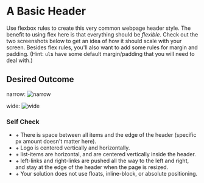 # A Basic Header

Use flexbox rules to create this very common webpage header style. The benefit to using flex here is that everything should be _flexible_. Check out the two screenshots below to get an idea of how it should scale with your screen. Besides flex rules, you'll also want to add some rules for margin and padding. (Hint: `ul`s have some default margin/padding that you will need to deal with.)

## Desired Outcome

narrow:
![narrow](./desired-outcome-narrow.png)

wide: 
![wide](./desired-outcome-wide.png)

### Self Check
- \+ There is space between all items and the edge of the header (specific px amount doesn't matter here).
- \+ Logo is centered vertically and horizontally.
- \+ list-items are horizontal, and are centered vertically inside the header.
- \+ left-links and right-links are pushed all the way to the left and right, and stay at the edge of the header when the page is resized.
- \+ Your solution does not use floats, inline-block, or absolute positioning.